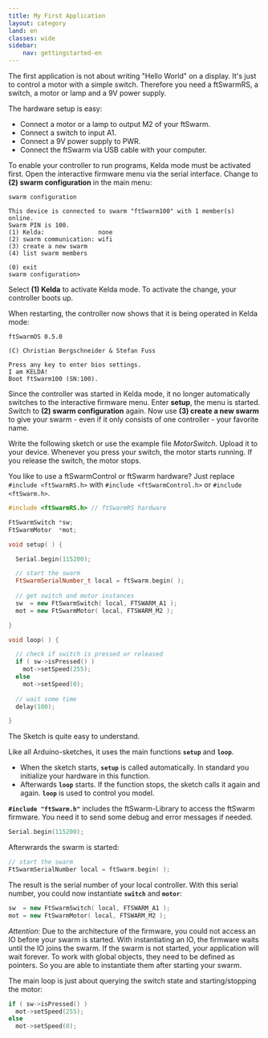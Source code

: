 ```yaml
---
title: My First Application
layout: category
land: en
classes: wide
sidebar:
    nav: gettingstarted-en
---
```

The first application is not about writing "Hello World" on a display. It's just to control a motor with a simple switch. 
Therefore you need a ftSwarmRS, a switch, a motor or lamp and a 9V power supply.

The hardware setup is easy:

- Connect a motor or a lamp to output M2 of your ftSwarm.
- Connect a switch to input A1.
- Connect a 9V power supply to PWR.
- Connect the ftSwarm via USB cable with your computer.

To enable your controller to run programs, Kelda mode must be activated first. Open the interactive firmware menu via the serial interface. Change to **(2) swarm configuration** in the main menu:

```
swarm configuration

This device is connected to swarm "ftSwarm100" with 1 member(s) online.
Swarm PIN is 100.
(1) Kelda:               none
(2) swarm communication: wifi
(3) create a new swarm
(4) list swarm members

(0) exit
swarm configuration>
```

Select **(1) Kelda** to activate Kelda mode. To activate the change, your controller boots up.

When restarting, the controller now shows that it is being operated in Kelda mode:

```
ftSwarmOS 0.5.0

(C) Christian Bergschneider & Stefan Fuss

Press any key to enter bios settings.
I am KELDA!
Boot ftSwarm100 (SN:100).
```

Since the controller was started in Kelda mode, it no longer automatically switches to the interactive firmware menu. Enter **setup**, the menu is started. Switch to **(2) swarm configuration** again. Now use **(3) create a new swarm** to give your swarm - even if it only consists of one controller - your favorite name.


Write the following sketch or use the example file *MotorSwitch*. Upload it to your device. Whenever you press your switch, the motor starts running. If you release the switch, the motor stops.

You like to use a ftSwarmControl or ftSwarm hardware? Just replace ``#include <ftSwarmRS.h>`` with ``#include <ftSwarmControl.h>`` or ``#include <ftSwarm.h>``.

```cpp
#include <ftSwarmRS.h> // ftSwarmRS hardware

FtSwarmSwitch *sw;
FtSwarmMotor  *mot;

void setup( ) {

  Serial.begin(115200);

  // start the swarm
  FtSwarmSerialNumber_t local = ftSwarm.begin( );
	
  // get switch and motor instances
  sw  = new FtSwarmSwitch( local, FTSWARM_A1 );
  mot = new FtSwarmMotor( local, FTSWARM_M2 );

}

void loop( ) {

  // check if switch is pressed or released
  if ( sw->isPressed() )
    mot->setSpeed(255);
  else
    mot->setSpeed(0);
	
  // wait some time
  delay(100);

}
```

The Sketch is quite easy to understand.

Like all Arduino-sketches, it uses the main functions **`setup`** and **`loop`**. 

- When the sketch starts, **`setup`** is called automatically. In standard you initialize your hardware in this function.
- Afterwards **`loop`** starts. If the function stops, the sketch calls it again and again. **`loop`** is used to control you model.

 **`#include "ftSwarm.h"`** includes the ftSwarm-Library to access the ftSwarm firmware. You need it to send some debug and error messages if needed. 

```cpp
Serial.begin(115200);
```

Afterwrards the swarm is started:

```cpp
// start the swarm
FtSwarmSerialNumber local = ftSwarm.begin( );
```

The result is the serial number of your local controller. With this serial number, you could now instantiate **`switch`** and **`motor`**:

```cpp
sw  = new FtSwarmSwitch( local, FTSWARM_A1 );
mot = new FtSwarmMotor( local, FTSWARM_M2 );
```

*Attention:* Due to the architecture of the firmware, you could not access an IO before your swarm is started.
With instantiating an IO, the firmware waits until the IO joins the swarm. If the swarm is not started, your application will wait forever. 
To work with global objects, they need to be defined as pointers. So you are able to instantiate them after starting your swarm.

The main loop is just about querying the switch state and starting/stopping the motor:

```cpp
if ( sw->isPressed() )
  mot->setSpeed(255);
else
  mot->setSpeed(0);
```
